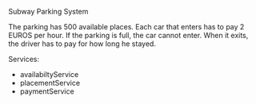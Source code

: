 Subway Parking System

The parking has 500 available places.
Each car that enters has to pay 2 EUROS per hour.
If the parking is full, the car cannot enter.
When it exits, the driver has to pay for how long he stayed.

Services:
- availabiltyService
- placementService
- paymentService